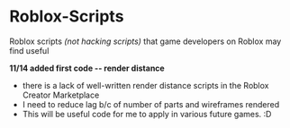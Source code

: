 # Roblox-Scripts
Roblox scripts *(not hacking scripts)* that game developers on Roblox may find useful

**11/14 added first code -- render distance**
  - there is a lack of well-written render distance scripts in the Roblox Creator Marketplace
  - I need to reduce lag b/c of number of parts and wireframes rendered
  - This will be useful code for me to apply in various future games. :D


